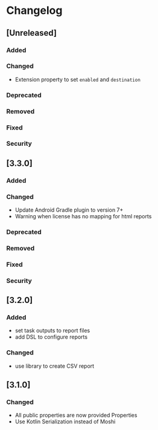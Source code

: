 # Changelog

## [Unreleased]
### Added

### Changed
- Extension property to set `enabled` and `destination`

### Deprecated

### Removed

### Fixed

### Security

## [3.3.0]
### Added

### Changed

- Update Android Gradle plugin to version 7+
- Warning when license has no mapping for html reports

### Deprecated

### Removed

### Fixed

### Security

## [3.2.0]
### Added
- set task outputs to report files
- add DSL to configure reports

### Changed
- use library to create CSV report

## [3.1.0]
### Changed
- All public properties are now provided Properties
- Use Kotlin Serialization instead of Moshi
